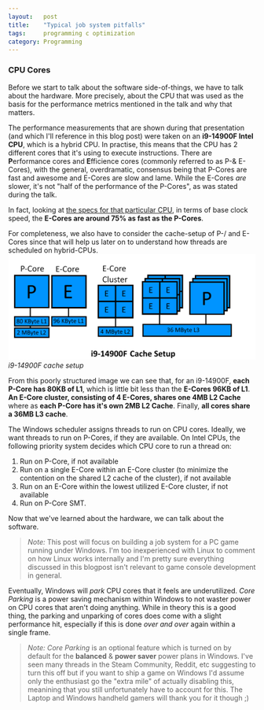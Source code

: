 ```yaml
---
layout:   post
title:    "Typical job system pitfalls"
tags:     programming c optimization
category: Programming
---
```


### CPU Cores
Before we start to talk about the software side-of-things, we have to talk about the hardware. More precisely, about the CPU that was used as the basis for the performance metrics mentioned in the talk and why that matters.

The performance measurements that are shown during that presentation (and which I'll reference in this blog post) were taken on an **i9-14900F Intel CPU**, which is a hybrid CPU. In practise, this means that the CPU has 2 different cores that it's using to execute instructions. There are **P**erformance cores and **E**fficience cores (commonly referred to as P-& E-Cores), with the general, overdramatic, consensus being that P-Cores are fast and awesome and E-Cores are slow and lame. While the E-Cores *are* slower, it's not "half of the performance of the P-Cores", as was stated during the talk.

In fact, looking at [the specs for that particular CPU](https://www.intel.de/content/www/de/de/products/sku/236853/intel-core-i9-processor-14900f-36m-cache-up-to-5-80-ghz/specifications.html), in terms of base clock speed, the **E-Cores are around 75% as fast as the P-Cores**.

For completeness, we also have to consider the cache-setup of P-/ and E-Cores since that will help us later on to understand how threads are scheduled on hybrid-CPUs.
![i9-14900F cache setup](/assets/img/posts/dont_fight_your_os/hybrid_cache_setup.png) *i9-14900F cache setup*

From this poorly structured image we can see that, for an i9-14900F, **each P-Core has 80KB of L1**, which is little bit less than the **E-Cores 96KB of L1**.
**An E-Core cluster, consisting of 4 E-Cores, shares one 4MB L2 Cache** where as **each P-Core has it's own 2MB L2 Cache**. Finally, **all cores share a 36MB L3 cache**.

The Windows scheduler assigns threads to run on CPU cores. Ideally, we want threads to run on P-Cores, if they are available.
On Intel CPUs, the following priority system decides which CPU core to run a thread on:

1. Run on P-Core, if not available
2. Run on a single E-Core within an E-Core cluster (to minimize the contention on the shared L2 cache of the cluster), if not available
3. Run on an E-Core within the lowest utilized E-Core cluster, if not available
4. Run on P-Core SMT.

Now that we've learned about the hardware, we can talk about the software.


> *Note:* This post will focus on building a job system for a PC game running under Windows. I'm too inexperienced with Linux to comment on how Linux works internally and I'm pretty sure everything discussed in this blogpost isn't relevant to game console development in general.



Eventually, Windows will *park* CPU cores that it feels are underutilized. *Core Parking* is a power saving mechanism within Windows to not waster power on CPU cores that aren't doing anything. While in theory this is a good thing, the parking and unparking of cores does come with a slight performance hit, especially if this is done *over and over* again within a single frame.

> *Note: Core Parking* is an optional feature which is turned on by default for the **balanced** & **power saver** power plans in Windows. I've seen many threads in the Steam Community, Reddit, etc suggesting to turn this off but if you want to ship a game on Windows I'd assume only the enthusiast go the "extra mile" of actually disabling this, meanining that you still unfortunately have to account for this. The Laptop and Windows handheld gamers will thank you for it though ;)
